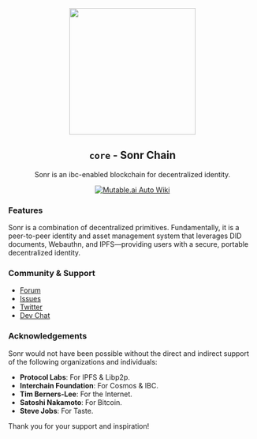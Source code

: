 <div align="center">
<img src="https://pub-97e96d678cb448969765e4c1542e675a.r2.dev/github-core.png" width="256" height="256" />

## `core` - Sonr Chain

Sonr is an ibc-enabled blockchain for decentralized identity.

[![Mutable.ai Auto Wiki](https://img.shields.io/badge/Auto_Wiki-Mutable.ai-blue)](https://wiki.mutable.ai/di-dao/core)

</div>

### Features

Sonr is a combination of decentralized primitives. Fundamentally, it is a peer-to-peer identity and asset management system that leverages DID documents, Webauthn, and IPFS—providing users with a secure, portable decentralized identity.

### Community & Support

-   [Forum](https://github.com/di-dao/sonr/discussions)
-   [Issues](https://github.com/di-dao/sonr/issues)
-   [Twitter](https://sonr.io/twitter)
-   [Dev Chat](https://sonr.io/discord)

### Acknowledgements

Sonr would not have been possible without the direct and indirect support of the following organizations and individuals:

-   **Protocol Labs**: For IPFS & Libp2p.
-   **Interchain Foundation**: For Cosmos & IBC.
-   **Tim Berners-Lee**: For the Internet.
-   **Satoshi Nakamoto**: For Bitcoin.
-   **Steve Jobs**: For Taste.

Thank you for your support and inspiration!
